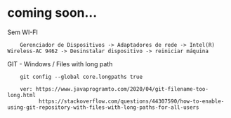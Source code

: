 # coming soon...

> 
>
>
>

Sem WI-FI

        Gerenciador de Dispositivos -> Adaptadores de rede -> Intel(R) Wireless-AC 9462 -> Desinstalar dispositivo -> reiniciar máquina

GIT - Windows / Files with long path

        git config --global core.longpaths true

        ver: https://www.javaprogramto.com/2020/04/git-filename-too-long.html
              https://stackoverflow.com/questions/44307590/how-to-enable-using-git-repository-with-files-with-long-paths-for-all-users
